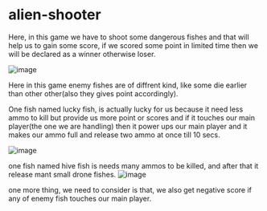 # alien-shooter
Here, in this game we have to shoot some dangerous fishes and that will help us to gain some score, if we scored some point in limited time then we will be declared as a winner otherwise loser.

![image](https://user-images.githubusercontent.com/94397716/194619680-7149556a-a8b4-4ed6-8cdf-3dfa3189e56b.png)

Here in this game enemy fishes are of diffrent kind, like some die earlier than other other(also they gives point accordingly).

One fish named lucky fish, is actually lucky for us because it need less ammo to kill but provide us more point or scores and if it touches our main player(the one we are handling) then it power ups our main player and it makes our ammo full and release two ammo at once till 10 secs.

![image](https://user-images.githubusercontent.com/94397716/194622468-934f757d-5199-4e38-935b-1c0d23749b58.png)

one fish named hive fish is needs many ammos to be killed, and after that it release mant small drone fishes.
![image](https://user-images.githubusercontent.com/94397716/194623693-48353d55-87fb-4304-aad9-465c72ddb95c.png)

one more thing, we need to consider is that, we also get negative score if any of enemy fish touches our main player.






